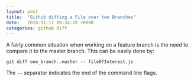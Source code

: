 ```yaml
---
layout: post
title:  "Github diffing a File over two Branches"
date:   2018-11-11 09:34:28 +0800
categories: github diff
---
```


A fairly common situation when working on a feature branch is the need to compare it to
the master branch. This can be easily done by:
```
git diff one_branch..master -- fileOfInterest.js
```

The `--` separator indicates the end of the command line flags.